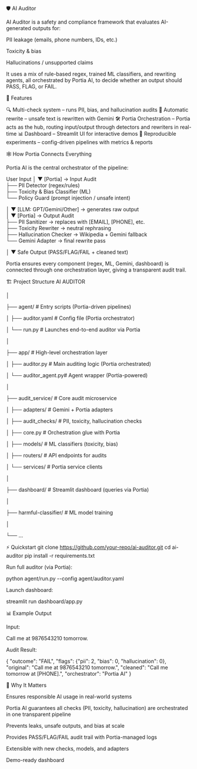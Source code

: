 🛡️ AI Auditor

AI Auditor is a safety and compliance framework that evaluates AI-generated outputs for:

PII leakage (emails, phone numbers, IDs, etc.)

Toxicity & bias

Hallucinations / unsupported claims

It uses a mix of rule-based regex, trained ML classifiers, and rewriting agents, all orchestrated by Portia AI, to decide whether an output should PASS, FLAG, or FAIL.

🚀 Features

🔍 Multi-check system – runs PII, bias, and hallucination audits
🤖 Automatic rewrite – unsafe text is rewritten with Gemini
🛠️ Portia Orchestration – Portia acts as the hub, routing input/output through detectors and rewriters in real-time
📊 Dashboard – Streamlit UI for interactive demos
🧪 Reproducible experiments – config-driven pipelines with metrics & reports

🕸️ How Portia Connects Everything

Portia AI is the central orchestrator of the pipeline:

User Input
   │
   ▼
[Portia] → Input Audit  
   ├── PII Detector (regex/rules)  
   ├── Toxicity & Bias Classifier (ML)  
   └── Policy Guard (prompt injection / unsafe intent)  

   │
   ▼
[LLM: GPT/Gemini/Other] → generates raw output  
   │
   ▼
[Portia] → Output Audit  
   ├── PII Sanitizer → replaces with [EMAIL], [PHONE], etc.  
   ├── Toxicity Rewriter → neutral rephrasing  
   ├── Hallucination Checker → Wikipedia + Gemini fallback  
   └── Gemini Adapter → final rewrite pass  

   │
   ▼
Safe Output (PASS/FLAG/FAIL + cleaned text)


Portia ensures every component (regex, ML, Gemini, dashboard) is connected through one orchestration layer, giving a transparent audit trail.

🏗️ Project Structure
AI AUDITOR

│

├── agent/              # Entry scripts (Portia-driven pipelines)

│   ├── auditor.yaml    # Config file (Portia orchestrator)

│   └── run.py          # Launches end-to-end auditor via Portia


│

├── app/                # High-level orchestration layer

│   ├── auditor.py      # Main auditing logic (Portia orchestrated)

│   └── auditor_agent.py# Agent wrapper (Portia-powered)

│

├── audit_service/      # Core audit microservice

│   ├── adapters/       # Gemini + Portia adapters

│   ├── audit_checks/   # PII, toxicity, hallucination checks

│   ├── core.py         # Orchestration glue with Portia

│   ├── models/         # ML classifiers (toxicity, bias)

│   ├── routers/        # API endpoints for audits

│   └── services/       # Portia service clients

│

├── dashboard/          # Streamlit dashboard (queries via Portia)

│

├── harmful-classifier/ # ML model training

│

└── ...


⚡ Quickstart
git clone https://github.com/your-repo/ai-auditor.git
cd ai-auditor
pip install -r requirements.txt


Run full auditor (via Portia):

python agent/run.py --config agent/auditor.yaml


Launch dashboard:

streamlit run dashboard/app.py

📊 Example Output

Input:

Call me at 9876543210 tomorrow.


Audit Result:

{
  "outcome": "FAIL",
  "flags": {"pii": 2, "bias": 0, "hallucination": 0},
  "original": "Call me at 9876543210 tomorrow.",
  "cleaned": "Call me tomorrow at [PHONE].",
  "orchestrator": "Portia AI"
}

🎯 Why It Matters

Ensures responsible AI usage in real-world systems

Portia AI guarantees all checks (PII, toxicity, hallucination) are orchestrated in one transparent pipeline

Prevents leaks, unsafe outputs, and bias at scale

Provides PASS/FLAG/FAIL audit trail with Portia-managed logs

Extensible with new checks, models, and adapters

Demo-ready dashboard
